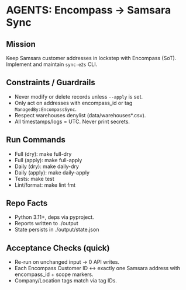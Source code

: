 # AGENTS: Encompass → Samsara Sync

## Mission
Keep Samsara customer addresses in lockstep with Encompass (SoT). Implement and maintain `sync-e2s` CLI.

## Constraints / Guardrails
- Never modify or delete records unless `--apply` is set.
- Only act on addresses with encompass_id or tag `ManagedBy:EncompassSync`.
- Respect warehouses denylist (data/warehouses*.csv).
- All timestamps/logs = UTC. Never print secrets.

## Run Commands
- Full (dry):  make full-dry
- Full (apply): make full-apply
- Daily (dry): make daily-dry
- Daily (apply): make daily-apply
- Tests: make test
- Lint/format: make lint fmt

## Repo Facts
- Python 3.11+, deps via pyproject.
- Reports written to ./output
- State persists in ./output/state.json

## Acceptance Checks (quick)
- Re-run on unchanged input → 0 API writes.
- Each Encompass Customer ID ↔ exactly one Samsara address with encompass_id + scope markers.
- Company/Location tags match via tag IDs.
